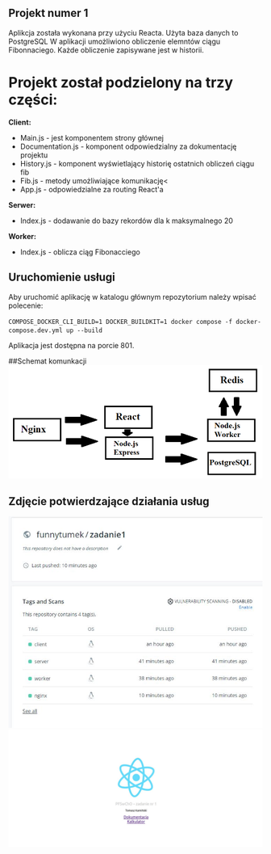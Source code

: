 ## Projekt numer 1
Aplikcja została wykonana przy użyciu Reacta. Użyta baza danych to PostgreSQL
W aplikacji umożliwiono obliczenie elemntów ciągu Fibonnaciego. Każde obliczenie zapisywane jest w historii.</p>
# Projekt został podzielony na trzy części:

**Client:**
- Main.js - jest komponentem strony głównej
- Documentation.js - komponent odpowiedzialny za dokumentację projektu
- History.js - komponent wyświetlający historię ostatnich obliczeń ciągu fib
- Fib.js - metody umożliwiające komunikację<
- App.js - odpowiedzialne za routing React'a
 
**Serwer:**
- Index.js - dodawanie do bazy rekordów dla k maksymalnego 20
 
**Worker:**
- Index.js - oblicza ciąg Fibonacciego

## Uruchomienie usługi
Aby uruchomić aplikację w katalogu głównym repozytorium należy wpisać polecenie:

`COMPOSE_DOCKER_CLI_BUILD=1 DOCKER_BUILDKIT=1 docker compose -f docker-compose.dev.yml up --build`

Aplikacja jest dostępna na porcie 801.

##Schemat komunkacji
![photo](https://github.com/FunnyTumek/zadanie1/blob/main/client/src/architectura.png)

## Zdjęcie potwierdzające działania usług
![photo](https://github.com/FunnyTumek/zadanie1/blob/main/photo.JPG )
![photo](https://github.com/FunnyTumek/zadanie1/blob/main/photo1.JPG )
